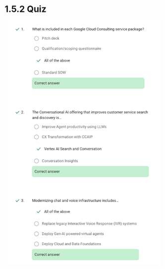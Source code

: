 # 1.5.2 Quiz

![gh](https://raw.githubusercontent.com/SeanChenR/img_gif/main/myimage/1745908402000ylj7kn.png)
